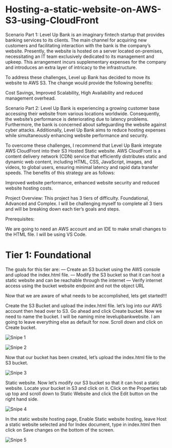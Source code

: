 # Hosting-a-static-website-on-AWS-S3-using-CloudFront

Scenario Part 1: Level Up Bank is an imaginary fintech startup that provides banking services to its clients. The main channel for acquiring new customers and facilitating interaction with the bank is the company’s website. Presently, the website is hosted on a server located on-premises, necessitating an IT team exclusively dedicated to its management and upkeep. This arrangement incurs supplementary expenses for the company and introduces an extra layer of intricacy to the infrastructure.

To address these challenges, Level up Bank has decided to move its website to AWS S3. The change would provide the following benefits:

Cost Savings, Improved Scalability, High Availability and reduced management overhead.

Scenario Part 2:
Level Up Bank is experiencing a growing customer base accessing their website from various locations worldwide. Consequently, the website’s performance is deteriorating due to latency problems. Furthermore, the bank is concerned about safeguarding the website against cyber attacks. Additionally, Level Up Bank aims to reduce hosting expenses while simultaneously enhancing website performance and security.

To overcome these challenges, I recommend that Level Up Bank integrate AWS CloudFront into their S3 Hosted Static website. AWS CloudFront is a content delivery network (CDN) service that efficiently distributes static and dynamic web content, including HTML, CSS, JavaScript, images, and videos, to global users, ensuring minimal latency and rapid data transfer speeds. The benefits of this strategy are as follows:

Improved website performance, enhanced website security and reduced website hosting costs.

Project Overview: This project has 3 tiers of difficulty. Foundational, Advanced and Complex. I will be challenging myself to complete all 3 tiers and will be breaking down each tier’s goals and steps.

Prerequisites:

We are going to need an AWS account and an IDE to make small changes to the HTML file. I will be using VS Code.

# Tier 1: Foundational

The goals for this tier are:
— Create an S3 bucket using the AWS console and upload the index.html file.
— Modify the S3 bucket so that it can host a static website and can be reachable through the internet
— Verify internet access using the bucket website endpoint and not the object URL

Now that we are aware of what needs to be accomplished, lets get started!!!

Create the S3 Bucket and upload the index.html file. let’s log into our AWS account then head over to S3. Go ahead and click Create bucket. Now we need to name the bucket. I will be naming mine levelupbankwebsite. I am going to leave everything else as default for now. Scroll down and click on Create bucket.

![Snipe 1](https://github.com/Mirahkeyz/Hosting-a-static-website-on-AWS-S3-using-CloudFront/assets/134533695/4bbd7db0-61c4-4029-8def-74a684f56c16)

![Snipe 2](https://github.com/Mirahkeyz/Hosting-a-static-website-on-AWS-S3-using-CloudFront/assets/134533695/106dd5ab-fed4-43bb-a1bf-09ef170e0fee)

Now that our bucket has been created, let’s upload the index.html file to the S3 bucket.

![Snipe 3](https://github.com/Mirahkeyz/Hosting-a-static-website-on-AWS-S3-using-CloudFront/assets/134533695/bb63238d-80d6-4765-a604-0c6c1f8305ef)

Static website. Now let’s modify our S3 bucket so that it can host a static website. Locate your bucket in S3 and click on it. Click on the Properties tab up top and scroll down to Static Website and click the Edit button on the right hand side.

![Snipe 4](https://github.com/Mirahkeyz/Hosting-a-static-website-on-AWS-S3-using-CloudFront/assets/134533695/6699b06f-9ba7-4a4f-a073-19c3725c3d45)

In the static website hosting page, Enable Static website hosting, leave Host a static website selected and for Index document, type in index.html then click on Save changes on the bottom of the screen.

![Snipe 5](https://github.com/Mirahkeyz/Hosting-a-static-website-on-AWS-S3-using-CloudFront/assets/134533695/4722f9f5-4a1d-4446-8ac7-df483c360865)




















